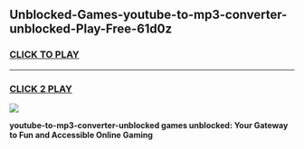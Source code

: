 
## Unblocked-Games-youtube-to-mp3-converter-unblocked-Play-Free-61d0z
<h3>
<a href="https://premium76.site?title=youtube-to-mp3-converter-unblocked&ref=18A1">CLICK TO PLAY</a></h3>
<hr>

<h3>
<a href="https://premium76.site?title=youtube-to-mp3-converter-unblocked&ref=18A1">CLICK 2 PLAY</a>
  
</h3>

<a href="https://premium76.site?title=youtube-to-mp3-converter-unblocked&ref=18A1"><img src="https://clearcache.store/games.png"></a>


**youtube-to-mp3-converter-unblocked games unblocked: Your Gateway to Fun and Accessible Online Gaming**

